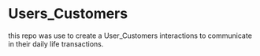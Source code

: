 # Users_Customers


this repo was use to create a User_Customers interactions to communicate in their daily life transactions.
